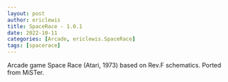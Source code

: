```yaml
---
layout: post
author: ericlewis
title: SpaceRace - 1.0.1
date: 2022-10-11
categories: [Arcade, ericlewis.SpaceRace]
tags: [spacerace]
---
```

Arcade game Space Race (Atari, 1973) based on Rev.F schematics. Ported from MiSTer.
